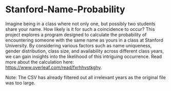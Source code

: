 # Stanford-Name-Probability

Imagine being in a class where not only one, but possibly two students share your name. How likely is it for such a coincidence to occur? This project explores a program designed to calculate the probability of encountering someone with the same name as yours in a class at Stanford University. By considering various factors such as name uniqueness, gender distribution, class size, and availability across different class years, we can gain insights into the likelihood of this intriguing occurrence. Read more about the calculation here: https://www.overleaf.com/read/fxrhhvstkghy.

Note: The CSV has already filtered out all irrelevant years as the original file was too large.
